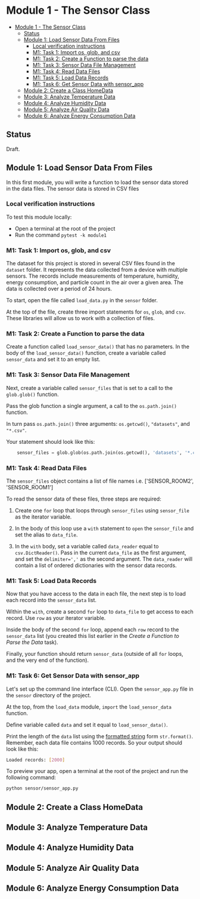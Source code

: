 # Module 1 - The Sensor Class

- [Module 1 - The Sensor Class](#module-1---the-sensor-class)
  - [Status](#status)
  - [Module 1: Load Sensor Data From Files](#module-1-load-sensor-data-from-files)
    - [Local verification instructions](#local-verification-instructions)
    - [M1: Task 1: Import os, glob, and csv](#m1-task-1-import-os-glob-and-csv)
    - [M1: Task 2: Create a Function to parse the data](#m1-task-2-create-a-function-to-parse-the-data)
    - [M1: Task 3: Sensor Data File Management](#m1-task-3-sensor-data-file-management)
    - [M1: Task 4: Read Data Files](#m1-task-4-read-data-files)
    - [M1: Task 5: Load Data Records](#m1-task-5-load-data-records)
    - [M1: Task 6: Get Sensor Data with sensor_app](#m1-task-6-get-sensor-data-with-sensorapp)
  - [Module 2: Create a Class HomeData](#module-2-create-a-class-homedata)
  - [Module 3: Analyze Temperature Data](#module-3-analyze-temperature-data)
  - [Module 4: Analyze Humidity Data](#module-4-analyze-humidity-data)
  - [Module 5: Analyze Air Quality Data](#module-5-analyze-air-quality-data)
  - [Module 6: Analyze Energy Consumption Data](#module-6-analyze-energy-consumption-data)

## Status

Draft.

## Module 1: Load Sensor Data From Files

In this first module, you will write a function to load the sensor data stored in the data files. The sensor data is stored in CSV files

### Local verification instructions

To test this module locally:

- Open a terminal at the root of the project
- Run the command `pytest -k module1`

### M1: Task 1: Import os, glob, and csv

[//]:# (@pytest.mark.test_load_data_import_module1)

The dataset for this project is stored in several CSV files found in the `dataset` folder. It represents the data collected from a device with multiple sensors. The records include measurements of temperature, humidity, energy consumption, and particle count in the air over a given area. The data is collected over a period of 24 hours.  

To start, open the file called `load_data.py` in the `sensor` folder.

At the top of the file, create three import statements for `os`, `glob`, and `csv`. These libraries will allow us to work with a collection of files.

### M1: Task 2: Create a Function to parse the data

[//]:# (@pytest.mark.test_load_data_load_sensor_func_module1)

Create a function called `load_sensor_data()` that has no parameters.
In the body of the `load_sensor_data()` function, create a variable called `sensor_data` and set it to an empty list.

### M1: Task 3: Sensor Data File Management

[//]:# (@pytest.mark.test_load_data_sensor_files_module1)

Next, create a variable called `sensor_files` that is set to a call to the `glob.glob()` function.

Pass the glob function a single argument, a call to the `os.path.join()` function.

In turn pass `os.path.join()` three arguments: `os.getcwd()`, `"datasets"`, and `"*.csv"`.

Your statement should look like this:

```python
    sensor_files = glob.glob(os.path.join(os.getcwd(), 'datasets', '*.csv'))
```

### M1: Task 4: Read Data Files

[//]:# (@pytest.mark.test_load_data_read_files_module1)

The `sensor_files` object contains a list of file names i.e. ['SENSOR_ROOM2', 'SENSOR_ROOM1']

To read the sensor data of these files, three steps are required:

1) Create one `for` loop that loops through `sensor_files` using `sensor_file` as the iterator variable.

2) In the body of this loop use a `with` statement to `open` the `sensor_file` and set the alias to `data_file`.

3) In the `with` body, set a variable called `data_reader` equal to `csv.DictReader()`. Pass in the current `data_file` as the first argument, and set the `delimiter=','` as the second argument. The `data_reader` will contain a list of ordered dictionaries with the sensor data records.

### M1: Task 5: Load Data Records

[//]:# (@pytest.mark.test_load_data_load_recs_module1)

Now that you have access to the data in each file, the next step is to load each record into the `sensor_data` list.

Within the `with`, create a second `for` loop to `data_file` to get access to each record. Use `row` as your iterator variable.

Inside the body of the second `for` loop, append each `row` record to the `sensor_data` list (you created this list earlier in the _Create a Function to Parse the Data_ task).

Finally, your function should return `sensor_data` (outside of all `for` loops, and the very end of the function).

### M1: Task 6: Get Sensor Data with sensor_app

[//]:# (@pytest.mark.test_sensor_app_load_data_return_module1)

Let's set up the command line interface (CLI). Open the `sensor_app.py` file in the `sensor` directory of the project.

At the top,  from the `load_data` module, `import` the `load_sensor_data` function.

Define variable called `data` and set it equal to `load_sensor_data()`.

Print the length of the `data` list using the [formatted string](https://docs.python.org/3/library/string.html#formatstrings) form  `str.format()`. Remember, each data file contains 1000 records. So your output should look like this:

```bash
Loaded records: [2000]
```

To preview your app, open a terminal at the root of the project and run the following command:

```bash
python sensor/sensor_app.py
```

## Module 2: Create a Class HomeData

## Module 3: Analyze Temperature Data

## Module 4: Analyze Humidity Data

## Module 5: Analyze Air Quality Data

## Module 6: Analyze Energy Consumption Data
